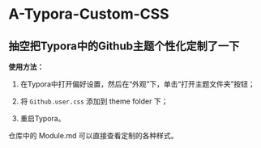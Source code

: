 # A-Typora-Custom-CSS

## 抽空把Typora中的Github主题个性化定制了一下

**使用方法：**

  1. 在Typora中打开偏好设置，然后在“外观”下，单击“打开主题文件夹”按钮；
  
  2. 将 `Github.user.css` 添加到 theme folder 下；
  
  3. 重启Typora。
  
仓库中的 Module.md 可以直接查看定制的各种样式。
